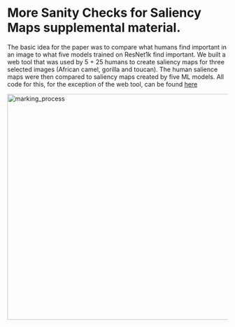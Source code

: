 # More Sanity Checks for Saliency Maps supplemental material.
The basic idea for the paper was to compare what humans find important in an image to what five models trained on ResNet1k find important.
We built a web tool that was used by 5 + 25 humans to create saliency maps for three selected images (African camel, gorilla and toucan). 
The human salience maps were then compared to saliency maps created by five ML models. 
All code for this, for the exception of the web tool, can be found [here](Code_More_Sanity_Checks_for_Saliency_Maps.ipynb)



<img width="517" alt="marking_process" src="https://user-images.githubusercontent.com/477262/173865707-ef3ae42e-645c-4b91-9e99-6991b800445b.png">
